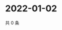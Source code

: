 # 2022-01-02

共 0 条

<!-- BEGIN WEIBO -->
<!-- 最后更新时间 Sun Jan 02 2022 14:14:09 GMT+0800 (China Standard Time) -->

<!-- END WEIBO -->
